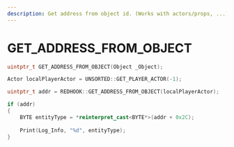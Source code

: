 ```yaml
---
description: Get address from object id. (Works with actors/props, ...)
---
```


# GET\_ADDRESS\_FROM\_OBJECT

```cpp
uintptr_t GET_ADDRESS_FROM_OBJECT(Object _Object);
```

```cpp
Actor localPlayerActor = UNSORTED::GET_PLAYER_ACTOR(-1);

uintptr_t addr = REDHOOK::GET_ADDRESS_FROM_OBJECT(localPlayerActor);

if (addr)
{
    BYTE entityType = *reinterpret_cast<BYTE*>(addr + 0x2C);
    
    Print(Log_Info, "%d", entityType);
}
```

